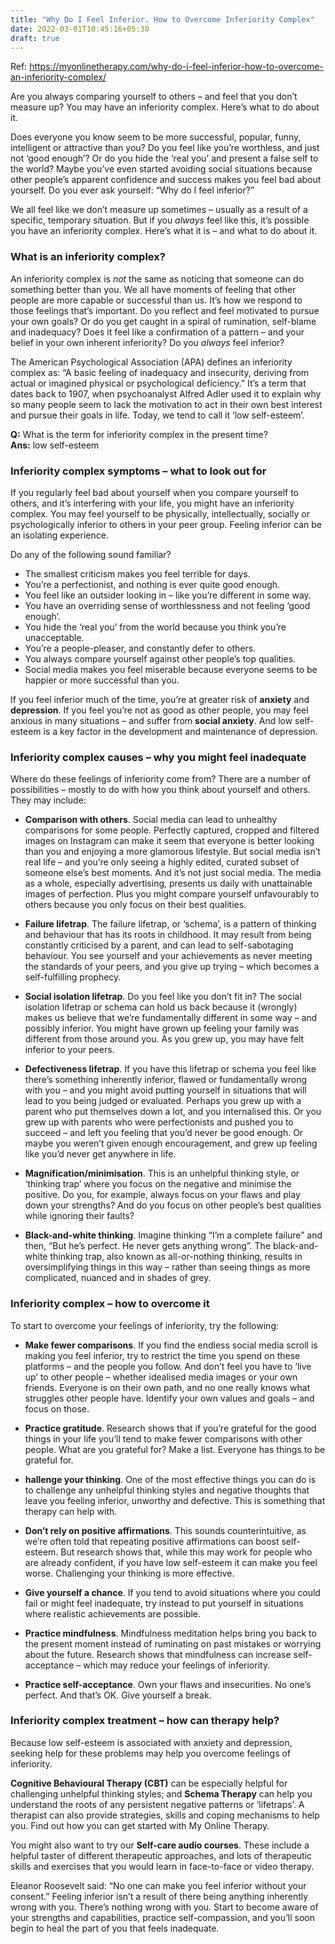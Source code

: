 ```yaml
---
title: "Why Do I Feel Inferior. How to Overcome Inferiority Complex"
date: 2022-03-01T10:45:16+05:30
draft: true
---
```





Ref: https://myonlinetherapy.com/why-do-i-feel-inferior-how-to-overcome-an-inferiority-complex/

Are you always comparing yourself to others – and feel that you don’t measure up? You may have an inferiority complex. Here’s what to do about it.

Does everyone you know seem to be more successful, popular, funny, intelligent or attractive than you? Do you feel like you’re worthless, and just not ‘good enough’? Or do you hide the ‘real you’ and present a false self to the world? Maybe you’ve even started avoiding social situations because other people’s apparent confidence and success makes you feel bad about yourself. Do you ever ask yourself: “Why do I feel inferior?”

We all feel like we don’t measure up sometimes – usually as a result of a specific, temporary situation. But if you *always* feel like this, it’s possible you have an inferiority complex. Here’s what it is – and what to do about it.


### What is an inferiority complex?

An inferiority complex is *not* the same as noticing that someone can do something better than you. We all have moments of feeling that other people are more capable or successful than us. It’s how we respond to those feelings that’s important. Do you reflect and feel motivated to pursue your own goals? Or do you get caught in a spiral of rumination, self-blame and inadequacy? Does it feel like a confirmation of a pattern – and your belief in your own inherent inferiority? Do you *always* feel inferior?

The American Psychological Association (APA) defines an inferiority complex as: “A basic feeling of inadequacy and insecurity, deriving from actual or imagined physical or psychological deficiency.” It’s a term that dates back to 1907, when psychoanalyst Alfred Adler used it to explain why so many people seem to lack the motivation to act in their own best interest and pursue their goals in life. Today, we tend to call it ‘low self-esteem’.

**Q:** What is the term for inferiority complex in the present time?    
**Ans:** low self-esteem

### Inferiority complex symptoms – what to look out for

If you regularly feel bad about yourself when you compare yourself to others, and it’s interfering with your life, you might have an inferiority complex. You may feel yourself to be physically, intellectually, socially or psychologically inferior to others in your peer group. Feeling inferior can be an isolating experience.

Do any of the following sound familiar?

- The smallest criticism makes you feel terrible for days.
- You’re a perfectionist, and nothing is ever quite good enough.
- You feel like an outsider looking in – like you’re different in some way.
- You have an overriding sense of worthlessness and not feeling ‘good enough’.
- You hide the ‘real you’ from the world because you think you’re unacceptable.
- You’re a people-pleaser, and constantly defer to others.
- You always compare yourself against other people’s top qualities.
- Social media makes you feel miserable because everyone seems to be happier or more successful than you.

If you feel inferior much of the time, you’re at greater risk of **anxiety** and **depression**. If you feel you’re not as good as other people, you may feel anxious in many situations – and suffer from **social anxiety**. And low self-esteem is a key factor in the development and maintenance of depression.

### Inferiority complex causes – why you might feel inadequate

Where do these feelings of inferiority come from? There are a number of possibilities – mostly to do with how you think about yourself and others. They may include:

- **Comparison with others**. Social media can lead to unhealthy comparisons for some people. Perfectly captured, cropped and filtered images on Instagram can make it seem that everyone is better looking than you and enjoying a more glamorous lifestyle. But social media isn’t real life – and you’re only seeing a highly edited, curated subset of someone else’s best moments. And it’s not just social media. The media as a whole, especially advertising, presents us daily with unattainable images of perfection. Plus you might compare yourself unfavourably to others because you only focus on their best qualities.

- **Failure lifetrap**. The failure lifetrap, or ‘schema’, is a pattern of thinking and behaviour that has its roots in childhood. It may result from being constantly criticised by a parent, and can lead to self-sabotaging behaviour. You see yourself and your achievements as never meeting the standards of your peers, and you give up trying – which becomes a self-fulfilling prophecy.

- **Social isolation lifetrap**. Do you feel like you don’t fit in? The social isolation lifetrap or schema can hold us back because it (wrongly) makes us believe that we’re fundamentally different in some way – and possibly inferior. You might have grown up feeling your family was different from those around you. As you grew up, you may have felt inferior to your peers.

- **Defectiveness lifetrap**. If you have this lifetrap or schema you feel like there’s something inherently inferior, flawed or fundamentally wrong with you – and you might avoid putting yourself in situations that will lead to you being judged or evaluated. Perhaps you grew up with a parent who put themselves down a lot, and you internalised this. Or you grew up with parents who were perfectionists and pushed you to succeed – and left you feeling that you’d never be good enough. Or maybe you weren’t given enough encouragement, and grew up feeling like you’d never get anywhere in life.

- **Magnification/minimisation**. This is an unhelpful thinking style, or ‘thinking trap’ where you focus on the negative and minimise the positive. Do you, for example, always focus on your flaws and play down your strengths? And do you focus on other people’s best qualities while ignoring their faults?

- **Black-and-white thinking**. Imagine thinking “I’m a complete failure” and then, “But he’s perfect. He never gets anything wrong”. The black-and-white thinking trap, also known as all-or-nothing thinking, results in oversimplifying things in this way – rather than seeing things as more complicated, nuanced and in shades of grey.

### Inferiority complex – how to overcome it

To start to overcome your feelings of inferiority, try the following:

- **Make fewer comparisons**. If you find the endless social media scroll is making you feel inferior, try to restrict the time you spend on these platforms – and the people you follow. And don’t feel you have to ‘live up’ to other people – whether idealised media images or your own friends. Everyone is on their own path, and no one really knows what struggles other people have. Identify your own values and goals – and focus on those.

- **Practice gratitude**. Research shows that if you’re grateful for the good things in your life you’ll tend to make fewer comparisons with other people. What are you grateful for? Make a list. Everyone has things to be grateful for.

- **hallenge your thinking**. One of the most effective things you can do is to challenge any unhelpful thinking styles and negative thoughts that leave you feeling inferior, unworthy and defective. This is something that therapy can help with.

- **Don’t rely on positive affirmations**. This sounds counterintuitive, as we’re often told that repeating positive affirmations can boost self-esteem. But research shows that, while this may work for people who are already confident, if you have low self-esteem it can make you feel worse. Challenging your thinking is more effective.

- **Give yourself a chance**. If you tend to avoid situations where you could fail or might feel inadequate, try instead to put yourself in situations where realistic achievements are possible.

- **Practice mindfulness**. Mindfulness meditation helps bring you back to the present moment instead of ruminating on past mistakes or worrying about the future. Research shows that mindfulness can increase self-acceptance – which may reduce your feelings of inferiority.

- **Practice self-acceptance**. Own your flaws and insecurities. No one’s perfect. And that’s OK. Give yourself a break.

### Inferiority complex treatment – how can therapy help?

Because low self-esteem is associated with anxiety and depression, seeking help for these problems may help you overcome feelings of inferiority.

**Cognitive Behavioural Therapy (CBT)** can be especially helpful for challenging unhelpful thinking styles; and **Schema Therapy** can help you understand the roots of any persistent negative patterns or ‘lifetraps’. A therapist can also provide strategies, skills and coping mechanisms to help you. Find out how you can get started with My Online Therapy.

You might also want to try our **Self-care audio courses**. These include a helpful taster of different therapeutic approaches, and lots of therapeutic skills and exercises that you would learn in face-to-face or video therapy.

Eleanor Roosevelt said: “No one can make you feel inferior without your consent.” Feeling inferior isn’t a result of there being anything inherently wrong with you. There’s nothing wrong with you. Start to become aware of your strengths and capabilities, practice self-compassion, and you’ll soon begin to heal the part of you that feels inadequate.



